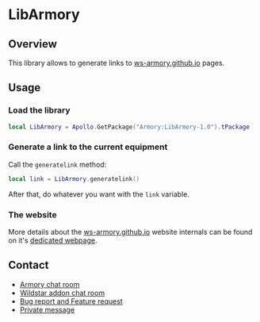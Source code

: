 # LibArmory #

## Overview ##
This library allows to generate links to [ws-armory.github.io](http://ws-armory.github.io) pages.


## Usage ##
### Load the library ###
```lua
local LibArmory = Apollo.GetPackage("Armory:LibArmory-1.0").tPackage
```

### Generate a link to the current equipment ###
Call the `generatelink` method:

```lua
local link = LibArmory.generatelink()
```

After that, do whatever you want with the `link` variable.


### The website ###

More details about the [ws-armory.github.io](http://ws-armory.github.io) website internals can be found on it's [dedicated webpage](https://github.com/ws-armory/ws-armory.github.io).


## Contact ##
* [Armory chat room](https://gitter.im/ws-armory/chat/~chat)
* [Wildstar addon chat room](https://gitter.im/ws-armory/Armory/~chat)
* [Bug report and Feature request](https://github.com/ws-armory/Armory/issues)
* [Private message](https://github.com/olbat)
```
